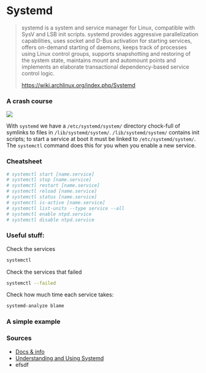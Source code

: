 # Systemd

>systemd is a system and service manager for Linux, compatible with SysV and LSB init scripts. systemd provides aggressive parallelization capabilities, uses socket and D-Bus activation for starting services, offers on-demand starting of daemons, keeps track of processes using Linux control groups, supports snapshotting and restoring of the system state, maintains mount and automount points and implements an elaborate transactional dependency-based service control logic.
>
> https://wiki.archlinux.org/index.php/Systemd


### A crash course

![](http://www.linux.com/images/stories/41373/Systemd-components.png)

With `systemd` we have a `/etc/systemd/system/` directory chock-full of symlinks to files in `/lib/systemd/system/`. `/lib/systemd/system/` contains init scripts; to start a service at boot it must be linked to `/etc/systemd/system/`. The `systemctl` command does this for you when you enable a new service.


### Cheatsheet
```bash
# systemctl start [name.service]
# systemctl stop [name.service]
# systemctl restart [name.service]
# systemctl reload [name.service]
# systemctl status [name.service]
# systemctl is-active [name.service]
# systemctl list-units --type service --all
# systemctl enable ntpd.service
# systemctl disable ntpd.service
```

### Useful stuff:
Check the services
```bash
systemctl
```

Check the services that failed
```bash
systemctl --failed
```

Check how much time each service takes:
```bash
systemd-analyze blame
```

### A simple example


### Sources
- [Docs & info](http://www.freedesktop.org/wiki/Software/systemd/)
- [Understanding and Using Systemd](http://www.linux.com/learn/tutorials/788613-understanding-and-using-systemd)
- efsdf